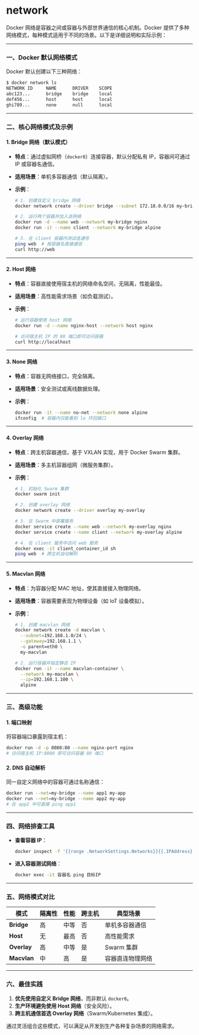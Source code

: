 # network

Docker 网络是容器之间或容器与外部世界通信的核心机制。Docker 提供了多种网络模式，每种模式适用于不同的场景。以下是详细说明和实际示例：

---

### 一、Docker 默认网络模式

Docker 默认创建以下三种网络：

```bash
$ docker network ls
NETWORK ID     NAME      DRIVER    SCOPE
abc123...      bridge    bridge    local
def456...      host      host      local
ghi789...      none      null      local
```

---

### 二、核心网络模式及示例

#### 1. **Bridge 网络（默认模式）**

- **特点**：通过虚拟网桥（`docker0`）连接容器，默认分配私有 IP，容器间可通过 IP 或容器名通信。
- **适用场景**：单机多容器通信（默认隔离）。
- **示例**：

  ```bash
  # 1. 创建自定义 bridge 网络
  docker network create --driver bridge --subnet 172.18.0.0/16 my-bridge

  # 2. 运行两个容器并加入该网络
  docker run -d --name web --network my-bridge nginx
  docker run -it --name client --network my-bridge alpine

  # 3. 在 client 容器内测试连通性
  ping web  # 按容器名直接通信
  curl http://web
  ```

---

#### 2. **Host 网络**

- **特点**：容器直接使用宿主机的网络命名空间，无隔离，性能最佳。
- **适用场景**：高性能需求场景（如负载测试）。
- **示例**：

  ```bash
  # 运行容器使用 host 网络
  docker run -d --name nginx-host --network host nginx

  # 访问宿主机 IP 的 80 端口即可访问容器
  curl http://localhost
  ```

---

#### 3. **None 网络**

- **特点**：容器无网络接口，完全隔离。
- **适用场景**：安全测试或离线数据处理。
- **示例**：

  ```bash
  docker run -it --name no-net --network none alpine
  ifconfig  # 容器内仅能看到 lo 环回接口
  ```

---

#### 4. **Overlay 网络**

- **特点**：跨主机容器通信，基于 VXLAN 实现，用于 Docker Swarm 集群。
- **适用场景**：多主机容器组网（微服务集群）。
- **示例**：

  ```bash
  # 1. 初始化 Swarm 集群
  docker swarm init

  # 2. 创建 overlay 网络
  docker network create --driver overlay my-overlay

  # 3. 在 Swarm 中部署服务
  docker service create --name web --network my-overlay nginx
  docker service create --name client --network my-overlay alpine

  # 4. 在 client 服务中访问 web 服务
  docker exec -it client_container_id sh
  ping web  # 跨主机自动解析
  ```

---

#### 5. **Macvlan 网络**

- **特点**：为容器分配 MAC 地址，使其直接接入物理网络。
- **适用场景**：容器需要表现为物理设备（如 IoT 设备模拟）。
- **示例**：

  ```bash
  # 1. 创建 macvlan 网络
  docker network create -d macvlan \
    --subnet=192.168.1.0/24 \
    --gateway=192.168.1.1 \
    -o parent=eth0 \
    my-macvlan

  # 2. 运行容器并指定静态 IP
  docker run -it --name macvlan-container \
    --network my-macvlan \
    --ip=192.168.1.100 \
    alpine
  ```

---

### 三、高级功能

#### 1. **端口映射**

将容器端口暴露到宿主机：

```bash
docker run -d -p 8080:80 --name nginx-port nginx
# 访问宿主机 IP:8080 即可访问容器 80 端口
```

#### 2. **DNS 自动解析**

同一自定义网络中的容器可通过名称通信：

```bash
docker run --net=my-bridge --name app1 my-app
docker run --net=my-bridge --name app2 my-app
# 在 app2 中可直接 ping app1
```

---

### 四、网络排查工具

- **查看容器 IP**：

  ```bash
  docker inspect -f '{{range .NetworkSettings.Networks}}{{.IPAddress}}{{end}}' 容器名
  ```

- **进入容器测试网络**：

  ```bash
  docker exec -it 容器名 ping 目标IP
  ```

---

### 五、网络模式对比

| 模式       | 隔离性 | 性能  | 跨主机 | 典型场景             |
|------------|--------|-------|--------|----------------------|
| **Bridge** | 高     | 中等  | 否     | 单机多容器通信       |
| **Host**   | 无     | 最高  | 否     | 高性能需求           |
| **Overlay**| 高     | 中等  | 是     | Swarm 集群           |
| **Macvlan**| 中     | 高    | 是     | 容器直连物理网络     |

---

### 六、最佳实践

1. **优先使用自定义 Bridge 网络**，而非默认 `docker0`。
2. **生产环境避免使用 Host 网络**（安全风险）。
3. **跨主机通信首选 Overlay 网络**（Swarm/Kubernetes 集成）。

通过灵活组合这些模式，可以满足从开发到生产各种复杂场景的网络需求。
